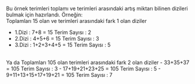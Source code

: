 Bu örnek terimleri toplamı ve terimleri arasındaki artış miktarı bilinen dizileri bulmak için hazırlandı.
Örneğin:\
Toplamları 15 olan ve terimleri arasındaki fark 1 olan diziler
- 1.Dizi : 7+8 = 15         Terim Sayısı : 2
- 2.Dizi : 4+5+6 = 15       Terim Sayısı : 3
- 3.Dizi : 1+2+3+4+5 = 15   Terim Sayısı : 5
<br>
Ya da Toplamları 105 olan terimleri arasındaki fark 2 olan diziler
- 33+35+37 = 105            Terim Sayısı : 3
- 17+19+21+23+25 = 105      Terim Sayısı : 5
- 9+11+13+15+17+19+21 = 105 Terim Sayısı : 7
